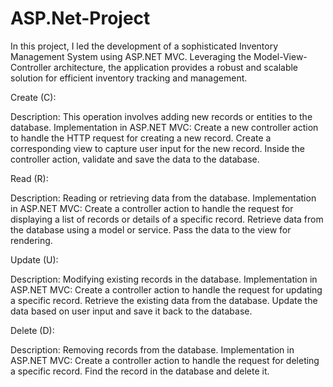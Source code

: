 # ASP.Net-Project
In this project, I led the development of a sophisticated Inventory Management System using ASP.NET MVC. Leveraging the Model-View-Controller architecture, the application provides a robust and scalable solution for efficient inventory tracking and management.

Create (C):

Description: This operation involves adding new records or entities to the database.
Implementation in ASP.NET MVC:
Create a new controller action to handle the HTTP request for creating a new record.
Create a corresponding view to capture user input for the new record.
Inside the controller action, validate and save the data to the database.

Read (R):

Description: Reading or retrieving data from the database.
Implementation in ASP.NET MVC:
Create a controller action to handle the request for displaying a list of records or details of a specific record.
Retrieve data from the database using a model or service.
Pass the data to the view for rendering.

Update (U):

Description: Modifying existing records in the database.
Implementation in ASP.NET MVC:
Create a controller action to handle the request for updating a specific record.
Retrieve the existing data from the database.
Update the data based on user input and save it back to the database.

Delete (D):

Description: Removing records from the database.
Implementation in ASP.NET MVC:
Create a controller action to handle the request for deleting a specific record.
Find the record in the database and delete it.
